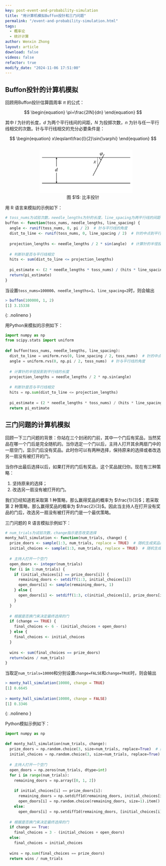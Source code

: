 ```yaml
---
key: post-event-and-probability-simulation
title: "用计算机模拟Buffon投针和三门问题"
permalink: "/event-and-probability-simulation.html"
tags:
  - 概率论
  - 统计计算
author: Wenxin Zhong
layout: article
download: false
videos: false
refactor: true
modify_date: "2024-11-06 17:51:00"
---
```


<!--more-->

## Buffon投针的计算机模拟

回顾用Buffon投针估算圆周率 $\pi$ 的公式：

$$
  \begin{equation}
    \pi=\frac{2lN}{dn}
  \end{equation}
$$

其中 $l$ 为针的长度，$d$ 为两个平行线间的间距，$N$ 为投掷次数，$n$ 为针与任一平行线相交的次数。针与平行线相交的充分必要条件是：

$$
  \begin{equation}
    x\leqslant\frac{l}{2}\sin{\varphi}
  \end{equation}
$$

<div style="text-align: center;">
   <div style="display: flex; justify-content: center;">
     <figure style="margin-right: 20px; text-align: center; margin-bottom: 0;">
       <img src="/assets/images/picture/event_and_probabity/needle.png" alt="needle" style="width: 300px;">
     </figure>
   </div>
   <p style="margin-top: 0;">图 $1$: 比丰投针</p>
</div>

用 R 语言来模拟的示例如下：

```R
# toss_nums为试验次数，needle_lengths为针的长度，line_spacing为两平行线的间距
buffon <- function(toss_nums, needle_lengths, line_spacing) {
  angle <- runif(toss_nums, 0, pi / 2)  # 针与平行线的角度
  dist_to_line <- runif(toss_nums, 0, line_spacing / 2)  # 针的中点到平行线的距离  
  
  projection_lengths <- needle_lengths / 2 * sin(angle)  # 计算针的半径投影到平行线方向的长度
  
  # 判断针是否与平行线相交
  hits <- sum(dist_to_line <= projection_lengths)
  
  pi_estimate <- (2 * needle_lengths * toss_nums) / (hits * line_spacing)
  return(pi_estimate)
}
```

当设置`toss_nums=100000`、`needle_lengths=1`、`line_spacing=2`时，则会输出

```R
> buffon(100000, 1, 2)
[1] 3.15338
```
{: .nolineno }

用Python来模拟的示例如下：

```python
import numpy as np
from scipy.stats import uniform

def buffon(toss_nums, needle_lengths, line_spacing):
  dist_to_line = uniform.rvs(0, line_spacing / 2, toss_nums)  # 针的中点到平行线的距离
  angle = uniform.rvs(0, np.pi / 2, toss_nums)  # 针与平行线的角度

  # 计算针的半径投影到平行线的长度
  projection_lengths = needle_lengths / 2 * np.sin(angle)

  # 判断针是否与平行线相交
  hits = np.sum(dist_to_line <= projection_lengths)

  pi_estimate = (2 * needle_lengths * toss_nums) / (hits * line_spacing)
  return pi_estimate
```

## 三门问题的计算机模拟

回顾一下三门问题的背景：你站在三个封闭的门前，其中一个门后有奖品，当然奖品在哪一个门后是完全随机的。当你选定一个门以后，主持人打开其余两扇门中的一扇空门，显示门后没有奖品。此时你可以有两种选择，保持原来的选择或者改选另一扇没有被打开的门。

当你作出最后选择以后，如果打开的门后有奖品，这个奖品就归你。现在有三种策略：

1. 坚持原来的选择；
2. 改选另一扇没有被打开的门。

我们已经知道若采取第 1 种策略，那么赢得奖品的概率为 $\frac{1}{3}$；若采取第 2 种策略，那么赢得奖品的概率为 $\frac{2}{3}$。因此当主持人在打开没有奖品的门后，改选另一扇没有被打开的门是一个最优策略。

三门问题的 R 语言模拟示例如下：

```R
# num_trials为试验次数，change指示是否改变选择
monty_hall_simulation <- function(num_trials, change) {
  prize_doors <- sample(1:3, num_trials, replace = TRUE)  # 随机生成奖品的位置 (1, 2, 3表示三个门)
  initial_choices <- sample(1:3, num_trials, replace = TRUE)  # 随机生成初始选择的门
  
  # 主持人打开一个空门  
  open_doors <- integer(num_trials)
  for (i in 1:num_trials) {
    if (initial_choices[i] == prize_doors[i]) {
      remaining_doors <- setdiff(1:3, initial_choices[i])
      open_doors[i] <- sample(remaining_doors, 1)
    } else {
      open_doors[i] <- setdiff(1:3, c(initial_choices[i], prize_doors[i]))
    }
  }
  
  # 根据是否换门来决定最终选择的门
  if (change == TRUE) {
    final_choices <- 6 - (initial_choices + open_doors)
  } else {
    final_choices <- initial_choices
  }
  
  wins <- sum(final_choices == prize_doors)
  return(wins / num_trials)
}
```

当取定`num_trials=10000`和分别设置`change=FALSE`和`change=TRUE`时，则会输出

```R
> monty_hall_simulation(10000, change = TRUE)
[1] 0.6645

> monty_hall_simulation(10000, change = FALSE)
[1] 0.3346
```
{: .nolineno }

Python模拟示例如下：

```python
import numpy as np

def monty_hall_simulation(num_trials, change):
  prize_doors = np.random.choice(3, size=num_trials, replace=True)  # 随机生成奖品的门位置 (0, 1, 2表示三个门)
  initial_choices = np.random.choice(3, size=num_trials, replace=True)  # 随机生成初始选择的门

  # 主持人打开一个空门
  open_doors = np.zeros(num_trials, dtype=int)
  for i in range(num_trials):
    remaining_doors = np.array([0, 1, 2])
    
    if initial_choices[i] == prize_doors[i]:
      remaining_doors = np.setdiff1d(remaining_doors, initial_choices[i])
      open_doors[i] = np.random.choice(remaining_doors, size=1).item()
    else:
      open_doors[i] = np.setdiff1d(remaining_doors, [initial_choices[i], prize_doors[i]]).item()

  # 根据是否换门来决定最终选择的门
  if change == True:
    final_choices = 3 - (initial_choices + open_doors)
  else:
    final_choices = initial_choices

  wins = np.sum(final_choices == prize_doors)
  return wins / num_trials
```

